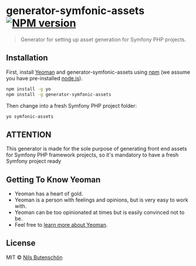 # generator-symfonic-assets [![NPM version][npm-image]][npm-url]
> Generator for setting up asset generation for Symfony PHP projects.

## Installation

First, install [Yeoman](http://yeoman.io) and generator-symfonic-assets using [npm](https://www.npmjs.com/) (we assume you have pre-installed [node.js](https://nodejs.org/)).

```bash
npm install -g yo
npm install -g generator-symfonic-assets
```

Then change into a fresh Symfony PHP project folder:

```bash
yo symfonic-assets
```

## ATTENTION

This generator is made for the sole purpose of generating front end assets for Symfony PHP framework projects, so it's mandatory to have a fresh Symfony project ready

## Getting To Know Yeoman

 * Yeoman has a heart of gold.
 * Yeoman is a person with feelings and opinions, but is very easy to work with.
 * Yeoman can be too opinionated at times but is easily convinced not to be.
 * Feel free to [learn more about Yeoman](http://yeoman.io/).

## License

MIT © [Nils Butenschön](http://www.bdrops.de)


[npm-image]: https://badge.fury.io/js/generator-symfonic-assets.svg
[npm-url]: https://npmjs.org/package/generator-symfonic-assets
[travis-image]: https://travis-ci.org//generator-symfonic-assets.svg?branch=master
[travis-url]: https://travis-ci.org//generator-symfonic-assets
[daviddm-image]: https://david-dm.org//generator-symfonic-assets.svg?theme=shields.io
[daviddm-url]: https://david-dm.org//generator-symfonic-assets
